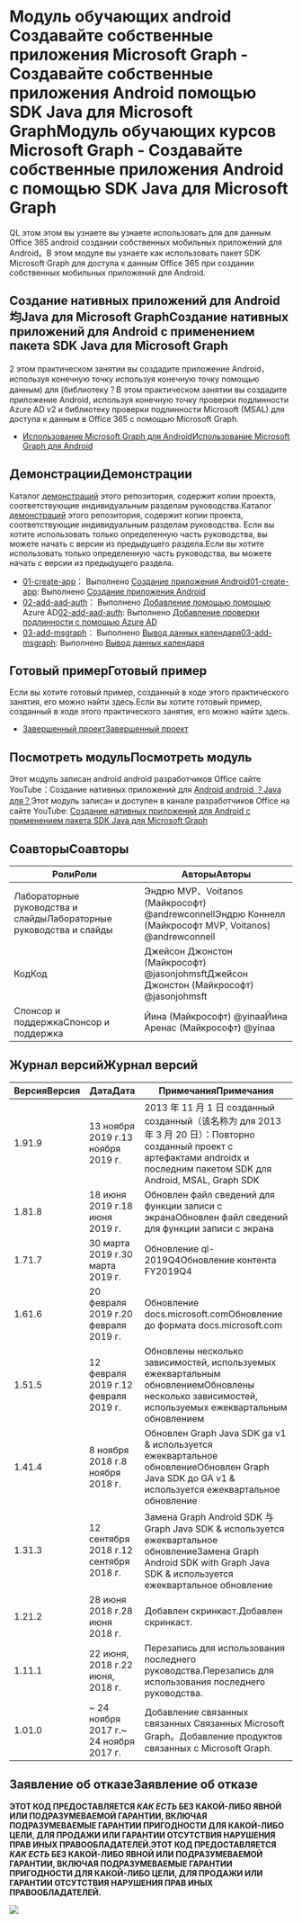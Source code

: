 # <a name="---microsoft-graph------android---sdk-java--microsoft-graph"></a><span data-ttu-id="eb0b4-101">Модуль обучающих android Создавайте собственные приложения Microsoft Graph - Создавайте собственные приложения Android помощью SDK Java для Microsoft Graph</span><span class="sxs-lookup"><span data-stu-id="eb0b4-101">Модуль обучающих курсов Microsoft Graph - Создавайте собственные приложения Android с помощью SDK Java для Microsoft Graph</span></span>

<span data-ttu-id="eb0b4-102">QL этом этом вы узнаете вы узнаете использовать для для данным Office 365 android создании собственных мобильных приложений для Android。</span><span class="sxs-lookup"><span data-stu-id="eb0b4-102">В этом модуле вы узнаете как использовать пакет SDK Microsoft Graph для доступа к данным Office 365 при создании собственных мобильных приложений для Android.</span></span>

## <a name="----android----sdk-java--microsoft-graph"></a><span data-ttu-id="eb0b4-103">Создание нативных приложений для Android 均Java для Microsoft Graph</span><span class="sxs-lookup"><span data-stu-id="eb0b4-103">Создание нативных приложений для Android с применением пакета SDK Java для Microsoft Graph</span></span>

<span data-ttu-id="eb0b4-104">2 этом практическом занятии вы создадите приложение Android，используя конечную точку используя конечную точку помощью данным) для (библиотеку？</span><span class="sxs-lookup"><span data-stu-id="eb0b4-104">В этом практическом занятии вы создадите приложение Android, используя конечную точку проверки подлинности Azure AD v2 и библиотеку проверки подлинности Microsoft (MSAL) для доступа к данным в Office 365 с помощью Microsoft Graph.</span></span>

- [<span data-ttu-id="eb0b4-105">Использование Microsoft Graph для Android</span><span class="sxs-lookup"><span data-stu-id="eb0b4-105">Использование Microsoft Graph для Android</span></span>](https://docs.microsoft.com/graph/tutorials/android)

## <a name=""></a><span data-ttu-id="eb0b4-106">Демонстрации</span><span class="sxs-lookup"><span data-stu-id="eb0b4-106">Демонстрации</span></span>

<span data-ttu-id="eb0b4-107">Каталог [демонстраций](./demos) этого репозитория, содержит копии проекта, соответствующие индивидуальным разделам руководства.</span><span class="sxs-lookup"><span data-stu-id="eb0b4-107">Каталог [демонстраций](./demos) этого репозитория, содержит копии проекта, соответствующие индивидуальным разделам руководства.</span></span> <span data-ttu-id="eb0b4-108">Если вы хотите использовать только определенную часть руководства, вы можете начать с версии из предыдущего раздела.</span><span class="sxs-lookup"><span data-stu-id="eb0b4-108">Если вы хотите использовать только определенную часть руководства, вы можете начать с версии из предыдущего раздела.</span></span>

- <span data-ttu-id="eb0b4-109">[01-create-app](demos/01-create-app)： Выполнено [Создание приложения Android](https://docs.microsoft.com/graph/tutorials/android?tutorial-step=1)</span><span class="sxs-lookup"><span data-stu-id="eb0b4-109">[01-create-app](demos/01-create-app): Выполнено [Создание приложения Android](https://docs.microsoft.com/graph/tutorials/android?tutorial-step=1)</span></span>
- <span data-ttu-id="eb0b4-110">[02-add-aad-auth](demos/02-add-aad-auth)： Выполнено [Добавление помощью помощью](https://docs.microsoft.com/graph/tutorials/android?tutorial-step=3) Azure AD</span><span class="sxs-lookup"><span data-stu-id="eb0b4-110">[02-add-aad-auth](demos/02-add-aad-auth): Выполнено [Добавление проверки подлинности с помощью Azure AD](https://docs.microsoft.com/graph/tutorials/android?tutorial-step=3)</span></span>
- <span data-ttu-id="eb0b4-111">[03-add-msgraph](demos/03-add-msgraph)： Выполнено [Вывод данных календаря](https://docs.microsoft.com/graph/tutorials/android?tutorial-step=4)</span><span class="sxs-lookup"><span data-stu-id="eb0b4-111">[03-add-msgraph](demos/03-add-msgraph): Выполнено [Вывод данных календаря](https://docs.microsoft.com/graph/tutorials/android?tutorial-step=4)</span></span>

## <a name="-"></a><span data-ttu-id="eb0b4-112">Готовый пример</span><span class="sxs-lookup"><span data-stu-id="eb0b4-112">Готовый пример</span></span>

<span data-ttu-id="eb0b4-113">Если вы хотите готовый пример, созданный в ходе этого практического занятия, его можно найти здесь.</span><span class="sxs-lookup"><span data-stu-id="eb0b4-113">Если вы хотите готовый пример, созданный в ходе этого практического занятия, его можно найти здесь.</span></span>

- [<span data-ttu-id="eb0b4-114">Завершенный проект</span><span class="sxs-lookup"><span data-stu-id="eb0b4-114">Завершенный проект</span></span>](demos/03-add-msgraph)

## <a name="-"></a><span data-ttu-id="eb0b4-115">Посмотреть модуль</span><span class="sxs-lookup"><span data-stu-id="eb0b4-115">Посмотреть модуль</span></span>

<span data-ttu-id="eb0b4-116">Этот модуль записан android android разработчиков Office сайте YouTube：Создание нативных приложений для [Android android ？Java для？](https://youtu.be/BLmOmv4FSsQ)</span><span class="sxs-lookup"><span data-stu-id="eb0b4-116">Этот модуль записан и доступен в канале разработчиков Office на сайте YouTube: [Создание нативных приложений для Android с применением пакета SDK Java для Microsoft Graph](https://youtu.be/BLmOmv4FSsQ)</span></span>

## <a name=""></a><span data-ttu-id="eb0b4-117">Соавторы</span><span class="sxs-lookup"><span data-stu-id="eb0b4-117">Соавторы</span></span>

| <span data-ttu-id="eb0b4-118">Роли</span><span class="sxs-lookup"><span data-stu-id="eb0b4-118">Роли</span></span> | <span data-ttu-id="eb0b4-119">Авторы</span><span class="sxs-lookup"><span data-stu-id="eb0b4-119">Авторы</span></span> |
| -------------------- | ------------------------------------------------------- |
| <span data-ttu-id="eb0b4-120">Лабораторные руководства и слайды</span><span class="sxs-lookup"><span data-stu-id="eb0b4-120">Лабораторные руководства и слайды</span></span> | <span data-ttu-id="eb0b4-121">Эндрю MVP、Voitanos (Майкрософт) @andrewconnell</span><span class="sxs-lookup"><span data-stu-id="eb0b4-121">Эндрю Коннелл (Майкрософт MVP, Voitanos) @andrewconnell</span></span> |
| <span data-ttu-id="eb0b4-122">Код</span><span class="sxs-lookup"><span data-stu-id="eb0b4-122">Код</span></span> | <span data-ttu-id="eb0b4-123">Джейсон Джонстон (Майкрософт) @jasonjohmsft</span><span class="sxs-lookup"><span data-stu-id="eb0b4-123">Джейсон Джонстон (Майкрософт) @jasonjohmsft</span></span> |
| <span data-ttu-id="eb0b4-124">Спонсор и поддержка</span><span class="sxs-lookup"><span data-stu-id="eb0b4-124">Спонсор и поддержка</span></span> | <span data-ttu-id="eb0b4-125">Йина (Майкрософт) @yinaa</span><span class="sxs-lookup"><span data-stu-id="eb0b4-125">Йина Аренас (Майкрософт) @yinaa</span></span> |

## <a name="-"></a><span data-ttu-id="eb0b4-126">Журнал версий</span><span class="sxs-lookup"><span data-stu-id="eb0b4-126">Журнал версий</span></span>

| <span data-ttu-id="eb0b4-127">Версия</span><span class="sxs-lookup"><span data-stu-id="eb0b4-127">Версия</span></span> | <span data-ttu-id="eb0b4-128">Дата</span><span class="sxs-lookup"><span data-stu-id="eb0b4-128">Дата</span></span> | <span data-ttu-id="eb0b4-129">Примечания</span><span class="sxs-lookup"><span data-stu-id="eb0b4-129">Примечания</span></span> |
| ------- | ------------------ | -------------------------------------------------------------------------- |
| <span data-ttu-id="eb0b4-130">1.9</span><span class="sxs-lookup"><span data-stu-id="eb0b4-130">1.9</span></span> | <span data-ttu-id="eb0b4-131">13 ноября 2019 г.</span><span class="sxs-lookup"><span data-stu-id="eb0b4-131">13 ноября 2019 г.</span></span> | <span data-ttu-id="eb0b4-132">2013 年 11 月 1 日 созданный созданный（该名称为 для 2013 年 3 月 20 日）</b0>：<b1></b0><b1></b0><b1></b0><b1></b1><b2></b2></span><span class="sxs-lookup"><span data-stu-id="eb0b4-132">Повторно созданный проект с артефактами androidx и последним пакетом SDK для Android, MSAL, Graph SDK</span></span> |
| <span data-ttu-id="eb0b4-133">1.8</span><span class="sxs-lookup"><span data-stu-id="eb0b4-133">1.8</span></span> | <span data-ttu-id="eb0b4-134">18 июня 2019 г.</span><span class="sxs-lookup"><span data-stu-id="eb0b4-134">18 июня 2019 г.</span></span> | <span data-ttu-id="eb0b4-135">Обновлен файл сведений для функции записи с экрана</span><span class="sxs-lookup"><span data-stu-id="eb0b4-135">Обновлен файл сведений для функции записи с экрана</span></span> |
| <span data-ttu-id="eb0b4-136">1.7</span><span class="sxs-lookup"><span data-stu-id="eb0b4-136">1.7</span></span> | <span data-ttu-id="eb0b4-137">30 марта 2019 г.</span><span class="sxs-lookup"><span data-stu-id="eb0b4-137">30 марта 2019 г.</span></span> | <span data-ttu-id="eb0b4-138">Обновление ql-2019Q4</span><span class="sxs-lookup"><span data-stu-id="eb0b4-138">Обновление контента FY2019Q4</span></span> |
| <span data-ttu-id="eb0b4-139">1.6</span><span class="sxs-lookup"><span data-stu-id="eb0b4-139">1.6</span></span> | <span data-ttu-id="eb0b4-140">20 февраля 2019 г.</span><span class="sxs-lookup"><span data-stu-id="eb0b4-140">20 февраля 2019 г.</span></span> | <span data-ttu-id="eb0b4-141">Обновление docs.microsoft.com</span><span class="sxs-lookup"><span data-stu-id="eb0b4-141">Обновление до формата docs.microsoft.com</span></span> |
| <span data-ttu-id="eb0b4-142">1.5</span><span class="sxs-lookup"><span data-stu-id="eb0b4-142">1.5</span></span> | <span data-ttu-id="eb0b4-143">12 февраля 2019 г.</span><span class="sxs-lookup"><span data-stu-id="eb0b4-143">12 февраля 2019 г.</span></span> | <span data-ttu-id="eb0b4-144">Обновлены несколько зависимостей, используемых ежеквартальным обновлением</span><span class="sxs-lookup"><span data-stu-id="eb0b4-144">Обновлены несколько зависимостей, используемых ежеквартальным обновлением</span></span> |
| <span data-ttu-id="eb0b4-145">1.4</span><span class="sxs-lookup"><span data-stu-id="eb0b4-145">1.4</span></span> | <span data-ttu-id="eb0b4-146">8 ноября 2018 г.</span><span class="sxs-lookup"><span data-stu-id="eb0b4-146">8 ноября 2018 г.</span></span> | <span data-ttu-id="eb0b4-147">Обновлен Graph Java SDK ga v1 & используется ежеквартальное обновление</span><span class="sxs-lookup"><span data-stu-id="eb0b4-147">Обновлен Graph Java SDK до GA v1 & используется ежеквартальное обновление</span></span> |
| <span data-ttu-id="eb0b4-148">1.3</span><span class="sxs-lookup"><span data-stu-id="eb0b4-148">1.3</span></span> | <span data-ttu-id="eb0b4-149">12 сентября 2018 г.</span><span class="sxs-lookup"><span data-stu-id="eb0b4-149">12 сентября 2018 г.</span></span> | <span data-ttu-id="eb0b4-150">Замена Graph Android SDK 与 Graph Java SDK & используется ежеквартальное обновление</span><span class="sxs-lookup"><span data-stu-id="eb0b4-150">Замена Graph Android SDK with Graph Java SDK & используется ежеквартальное обновление</span></span> |
| <span data-ttu-id="eb0b4-151">1.2</span><span class="sxs-lookup"><span data-stu-id="eb0b4-151">1.2</span></span> | <span data-ttu-id="eb0b4-152">28 июня 2018 г.</span><span class="sxs-lookup"><span data-stu-id="eb0b4-152">28 июня 2018 г.</span></span> | <span data-ttu-id="eb0b4-153">Добавлен скринкаст.</span><span class="sxs-lookup"><span data-stu-id="eb0b4-153">Добавлен скринкаст.</span></span> |
| <span data-ttu-id="eb0b4-154">1.1</span><span class="sxs-lookup"><span data-stu-id="eb0b4-154">1.1</span></span> | <span data-ttu-id="eb0b4-155">22 июня, 2018 г.</span><span class="sxs-lookup"><span data-stu-id="eb0b4-155">22 июня, 2018 г.</span></span> | <span data-ttu-id="eb0b4-156">Перезапись для использования последнего руководства.</span><span class="sxs-lookup"><span data-stu-id="eb0b4-156">Перезапись для использования последнего руководства.</span></span> |
| <span data-ttu-id="eb0b4-157">1.0</span><span class="sxs-lookup"><span data-stu-id="eb0b4-157">1.0</span></span> | <span data-ttu-id="eb0b4-158">~ 24 ноября 2017 г.</span><span class="sxs-lookup"><span data-stu-id="eb0b4-158">~ 24 ноября 2017 г.</span></span> | <span data-ttu-id="eb0b4-159">Добавление связанных связанных Связанных Microsoft Graph。</span><span class="sxs-lookup"><span data-stu-id="eb0b4-159">Добавление продуктов связанных с Microsoft Graph.</span></span> |

## <a name="--"></a><span data-ttu-id="eb0b4-160">Заявление об отказе</span><span class="sxs-lookup"><span data-stu-id="eb0b4-160">Заявление об отказе</span></span>

<span data-ttu-id="eb0b4-161">**ЭТОТ КОД ПРЕДОСТАВЛЯЕТСЯ _КАК ЕСТЬ_ БЕЗ КАКОЙ-ЛИБО ЯВНОЙ ИЛИ ПОДРАЗУМЕВАЕМОЙ ГАРАНТИИ, ВКЛЮЧАЯ ПОДРАЗУМЕВАЕМЫЕ ГАРАНТИИ ПРИГОДНОСТИ ДЛЯ КАКОЙ-ЛИБО ЦЕЛИ, ДЛЯ ПРОДАЖИ ИЛИ ГАРАНТИИ ОТСУТСТВИЯ НАРУШЕНИЯ ПРАВ ИНЫХ ПРАВООБЛАДАТЕЛЕЙ.**</span><span class="sxs-lookup"><span data-stu-id="eb0b4-161">**ЭТОТ КОД ПРЕДОСТАВЛЯЕТСЯ _КАК ЕСТЬ_ БЕЗ КАКОЙ-ЛИБО ЯВНОЙ ИЛИ ПОДРАЗУМЕВАЕМОЙ ГАРАНТИИ, ВКЛЮЧАЯ ПОДРАЗУМЕВАЕМЫЕ ГАРАНТИИ ПРИГОДНОСТИ ДЛЯ КАКОЙ-ЛИБО ЦЕЛИ, ДЛЯ ПРОДАЖИ ИЛИ ГАРАНТИИ ОТСУТСТВИЯ НАРУШЕНИЯ ПРАВ ИНЫХ ПРАВООБЛАДАТЕЛЕЙ.**</span></span>

<!-- markdownlint-disable MD033 -->
<img src="https://telemetry.sharepointpnp.com/msgraph-training-android" />
